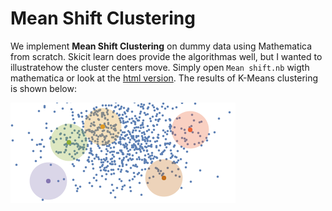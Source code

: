 # Mean Shift Clustering

We implement **Mean Shift Clustering** on dummy data using Mathematica from scratch. Skicit learn does provide the algorithmas well, but I wanted to illustratehow the cluster centers move. Simply open `Mean shift.nb` wigth mathematica or look at the [html version](http://htmlpreview.github.com/?https://github.com/ruehlef/Physics-Reports/tree/master/Chapter_7/7.5/Mean-shift.htm). The results of K-Means clustering is shown below:

![Mean-Shift](./Mean-shift.gif "Mean-Shift.")
